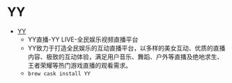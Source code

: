 # YY
- [YY](https://www.yy.com/)
  -  YY直播-YY LIVE-全民娱乐视频直播平台
  - YY致力于打造全民娱乐的互动直播平台，以多样的美女互动、优质的直播内容、极致的互动体验，满足用户音乐、舞蹈、户外等直播及绝地求生、王者荣耀等热门游戏直播的观看需求。
  - `brew cask install YY`
